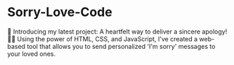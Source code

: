 # Sorry-Love-Code
🚀 Introducing my latest project: A heartfelt way to deliver a sincere apology! 🥺💌 Using the power of HTML, CSS, and JavaScript, I've created a web-based tool that allows you to send personalized 'I'm sorry' messages to your loved ones. 
